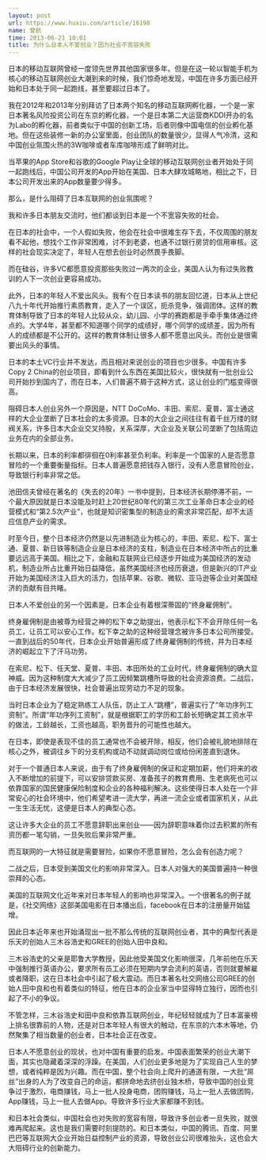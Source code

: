 ```yaml
---
layout: post
url: https://www.huxiu.com/article/16198
name: 曾航
time: 2013-06-21 10:01
title: 为什么日本人不爱创业？因为社会不宽容失败
---
```

日本的移动互联网曾经一度领先世界其他国家很多年。但是在这一轮以智能手机为核心的移动互联网创业大潮到来的时候，我们惊奇地发现，中国在许多方面已经开始和日本处于同一起跑线，甚至要超过日本了。

我在2012年和2013年分别拜访了日本两个知名的移动互联网孵化器，一个是一家日本著名风险投资公司在东京的孵化器，一个是日本第二大运营商KDDI开办的名为Labo的孵化器，前者类似于中国的创新工场，后者则像中国电信的创业孵化基地。但在这些装修一新的办公室里面，创业团队的数量很少，显得人气冷清，这和中国创业氛围火热的3W咖啡或者车库咖啡形成了鲜明对比。

当苹果的App Store和谷歌的Google Play让全球的移动互联网创业者开始处于同一起跑线后，中国公司开发的App开始在美国、日本大肆攻城略地，相比之下，日本公司开发出来的App数量要少得多。

那么，是什么阻碍了日本互联网的创业氛围呢？

我和许多日本朋友交流时，他们都谈到日本是一个不宽容失败的社会。

在日本的社会中，一个人假如失败，他会在社会中很难生存下去，不仅周围的朋友看不起他，想找个工作非常困难，讨不到老婆，也通不过银行房贷的信用审核。这样的社会现实决定了，年轻人在想去创业时必然畏手畏脚。

而在硅谷，许多VC都愿意投资那些失败过一两次的企业，美国人认为有过失败教训的人下一次创业更容易成功。

此外，日本的年轻人不爱出风头。我有个在日本读书的朋友回忆道，日本从上世纪八九十年代开始推行素质教育，走入了一个误区，扼杀竞争，强调团体。这样的教育体制导致了日本的年轻人比较从众，幼儿园、小学的赛跑都是手牵手集体通过终点的。大学4年，甚至都不知道哪个同学的成绩好，哪个同学的成绩差，因为所有人的成绩都是不公开的。这样的教育体制让很多人都不愿意出风头。而创业是很需要出风头的事情。

日本的本土VC行业并不发达，而且相对来说创业的项目也少很多。中国有许多Copy 2 China的创业项目，即看到什么东西在美国比较火，很快就有一批创业公司开始抄到国内了，而在日本，人们普遍不屑于这种方式，这让创业的门槛变得很高。

阻碍日本人创业另外一个原因是，NTT DoCoMo、丰田、索尼、夏普、富士通这样的大企业垄断了日本社会的太多资源。日本的大企业之间往往有着千丝万缕的财阀关系，许多日本大企业交叉持股，关系深厚，大企业及关联公司垄断了包括周边业务在内的全部业务。

长期以来，日本的利率都徘徊在0利率甚至负利率。利率是一个国家的人是否愿意冒险的一个重要衡量指标。日本人普遍愿意把钱存入银行，没有人愿意冒险创业，导致银行利率非常之低。

池田信夫曾经在著名的《失去的20年》一书中提到，日本经济长期停滞不前，一个最大原因就是日本没能及时赶上20世纪80年代的第三次工业革命日本企业的经营模式和“第2.5次产业”，也就是知识密集型的制造业的需求非常匹配，却不太适应信息产业的需求。

时至今日，整个日本经济仍然是以先进制造业为核心的，丰田、索尼、松下、富士通、夏普、新日铁等制造企业是日本经济的支柱，制造业在日本经济中所占的比重要远远高于美国。相比之下，金融和互联网业已经逐步开始成为美国经济的发动机，制造业所占比重开始日益降低，虽然美国经济也经历衰退，但是新兴的IT产业开始为美国经济注入巨大的活力，包括苹果、谷歌、微软、亚马逊等企业对美国经济的贡献有目共睹。

日本人不爱创业的另一个因素是，日本企业有着根深蒂固的“终身雇佣制”。

终身雇佣制是由被尊为经营之神的松下幸之助提出，他表示松下不会开除任何一名员工，让员工可以安心工作。松下幸之助的这种经营理念被许多日本公司所接受。一直到战后的50年代，日本企业开始普遍形成了终身雇佣制的传统，并为日本经济的崛起立下了汗马功劳。

在索尼、松下、任天堂、夏普、丰田、本田所处的工业时代，终身雇佣制的确大显神威。因为这种制度大大减少了员工因频繁跳槽所导致的社会资源浪费。二战后，由于日本经济发展很快，社会普遍出现劳动力不足的现象。

当时日本企业为了稳定熟练工人队伍，防止工人“跳槽”，普遍实行了“年功序列工资制”。所谓“年功序列工资制”，就是根据职工的学历和工龄长短确定其工资水平的做法，工龄越长，工资也越高，职务晋升的可能性也越大。

在日本，即使是表现不佳的员工通常也不会被开除，相反，他们会被礼貌地排除在核心之外，被调往乡下的分支机构或动不动就调动岗位或给份闲差直到退休。

对于一个普通日本人来说，由于有了终身雇佣制的保证和定期加薪，他们将来的收入不断增加的前提下，可以安排贷款买房、准备孩子的教育费用、生老病死也可以依靠国家的国民健康保险制度和企业的各种福利解决。这些使得日本人处在一个非常安心的社会环境中，他们希望考进一流大学，再进一流企业或者国家机关，从此一生生活无忧，这便是日本人的典型心态。

这让许多大企业的员工不愿意辞职出来创业——因为辞职意味着你过去积累的所有资历都一笔勾销，一旦失败后果非常严重。

而互联网的一大特征就是需要冒险，如果你不愿意冒险，怎么会有创造力呢？

二战之后，日本受到美国文化的影响非常深入。日本人对强大的美国普遍持一种很崇拜的心态。

美国的互联网文化近年来对日本年轻人的影响也非常深入。一个很著名的例子就是，《社交网络》这部美国电影在日本播出后，facebook在日本的注册量开始猛增。

因此日本近年来也开始涌现出一批不那么传统的互联网创业者，其中的典型代表是乐天的创始人三木谷浩史和GREE的创始人田中良和。

三木谷浩史的父亲是耶鲁大学教授，因此他受美国文化影响很深，几年前他在乐天中强制推行英语办公，要求所有员工必须在短期内学会流利的英语，否则就要解雇或者降职，这在日本社会中引起了极大震动。而日本著名社交网络公司GREE的创始人田中良和也有着类似的特征，他在日本的企业家当中显得特立独行，因而也引起了不小的争议。

不管怎样，三木谷浩史和田中良和依靠互联网创业，年纪轻轻就成为了日本富豪榜上排名很靠前的人物，还是对日本年轻人有很大的触动，在东京的六本木等地，仍然聚集了相当数量的创业者，日本社会正在改变。

日本人不愿意创业的现状，也对中国有重要的启发。中国表面繁荣的创业大潮下面，其实也隐藏着深深的浮躁。在美国，人们创业更多地是为了实现自己人生的梦想，或者纯粹是因为兴趣。而在中国，整个社会向上爬升的通道有限，一大批“屌丝”出身的人为了改变自己的命运，都拼命地去挤创业独木桥，导致中国的创业竞争过于激烈，电商赚钱，马上一批人投身电商，团购赚钱，马上一批人去做团购，App赚钱，马上一批人去做App。导致许多行业大家都赚不到钱。

和日本社会类似，中国社会也对失败的宽容有限，导致许多创业者一旦失败，就很难再爬起来。这也是我们需要时刻提防的。和日本类似，中国的腾讯、百度、阿里巴巴等互联网大企业开始日益控制产业的资源，导致创业公司很难抬头，这也会大大阻碍行业的创新能力。

